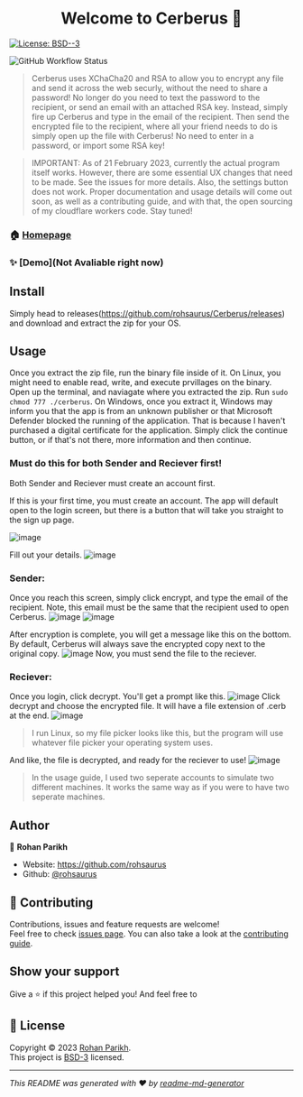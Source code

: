 <h1 align="center">Welcome to Cerberus 👋</h1>
  </a>
  <a href="https://github.com/rohsaurus/Cerberus/blob/Main/License" target="_blank">
    <img alt="License: BSD--3" src="https://img.shields.io/badge/License-BSD--3-yellow.svg" />
  </a>
  
![GitHub Workflow Status](https://img.shields.io/github/actions/workflow/status/rohsaurus/Cerberus/desktoprelease.yml)


> Cerberus uses XChaCha20 and RSA to allow you to encrypt any file and send it across the web securly, without the need to share a password! No longer do you need to text the password to the recipient, or send an email with an attached RSA key. Instead, simply fire up Cerberus and type in the email of the recipient. Then send the encrypted file to the recipient, where all your friend needs to do is simply open up the file with Cerberus! No need to enter in a password, or import some RSA key!

> IMPORTANT: As of 21 February 2023, currently the actual program itself works. However, there are some essential UX changes that need to be made. See the issues for more details. Also, the settings button does not work. Proper documentation and usage details will come out soon, as well as a contributing guide, and with that, the open sourcing of my cloudflare workers code. Stay tuned!

### 🏠 [Homepage](https://github.com/rohsaurus/Cerberus)

### ✨ [Demo](Not Avaliable right now)

## Install

Simply head to releases(https://github.com/rohsaurus/Cerberus/releases) and download and extract the zip for your OS.

## Usage

Once you extract the zip file, run the binary file inside of it. On Linux, you might need to enable read, write, and execute prvillages on the binary. Open up the terminal, and naviagate where you extracted the zip. Run ```sudo chmod 777 ./cerberus```. On Windows, once you extract it, Windows may inform you that the app is from an unknown publisher or that Microsoft Defender blocked the running of the application. That is because I haven't purchased a digital certificate for the application. Simply click the continue button, or if that's not there, more information and then continue.

### Must do this for both Sender and Reciever first!
Both Sender and Reciever must create an account first.

If this is your first time, you must create an account. The app will default open to the login screen, but there is a button that will take you straight to the sign up page.

![image](https://user-images.githubusercontent.com/55811427/221426028-119f71d6-1c42-4d8f-a8ec-3c5c540bc26c.png)

Fill out your details.
![image](https://user-images.githubusercontent.com/55811427/221426056-6113f9e5-8b64-49de-ab9d-ca88c1141022.png)


### Sender:

Once you reach this screen, simply click encrypt, and type the email of the recipient. Note, this email must be the same that the recipient used to open Cerberus.
![image](https://user-images.githubusercontent.com/55811427/221426470-3dbbc9d4-cf7a-414b-ac9d-e0d78f783bc2.png)
![image](https://user-images.githubusercontent.com/55811427/221426504-dc282f9b-53af-4cae-b281-4f925fa53a1e.png)

After encryption is complete, you will get a message like this on the bottom. By default, Cerberus will always save the encrypted copy next to the original copy.
![image](https://user-images.githubusercontent.com/55811427/221426579-0fe5b4b0-0cdc-40af-a843-3e1dfe21f81f.png)
Now, you must send the file to the reciever.


### Reciever:
Once you login, click decrypt.
You'll get a prompt like this.
![image](https://user-images.githubusercontent.com/55811427/221426692-4d60843f-0e3e-498d-8d81-a3283125b04f.png)
Click decrypt and choose the encrypted file. It will have a file extension of .cerb at the end. 
![image](https://user-images.githubusercontent.com/55811427/221426732-d2c0ab8d-104a-4097-a75e-c18a209c2305.png)

> I run Linux, so my file picker looks like this, but the program will use whatever file picker your operating system uses.

And like, the file is decrypted, and ready for the reciever to use!
![image](https://user-images.githubusercontent.com/55811427/221426780-c5e8cab9-98c5-4e45-ba0c-9501ad24dd78.png)


> In the usage guide, I used two seperate accounts to simulate two different machines. It works the same way as if you were to have two seperate machines.

## Author

👤 **Rohan Parikh**

* Website: https://github.com/rohsaurus
* Github: [@rohsaurus](https://github.com/rohsaurus)

## 🤝 Contributing

Contributions, issues and feature requests are welcome!<br />Feel free to check [issues page](https://github.com/rohsaurus/Cerberus/issues). You can also take a look at the [contributing guide](N/A).

## Show your support

Give a ⭐️ if this project helped you!
And feel free to 

## 📝 License

Copyright © 2023 [Rohan Parikh](https://github.com/rohsaurus).<br />
This project is [BSD-3](https://github.com/rohsaurus/Cerberus/blob/Main/License) licensed.

***
_This README was generated with ❤️ by [readme-md-generator](https://github.com/kefranabg/readme-md-generator)_
